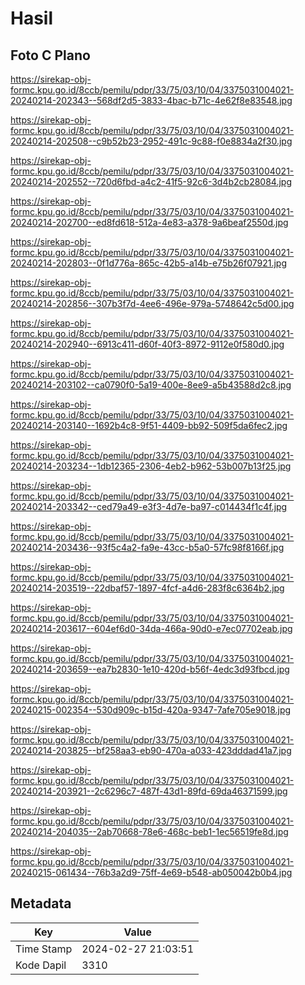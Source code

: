 # Hasil

## Foto C Plano

https://sirekap-obj-formc.kpu.go.id/8ccb/pemilu/pdpr/33/75/03/10/04/3375031004021-20240214-202343--568df2d5-3833-4bac-b71c-4e62f8e83548.jpg

https://sirekap-obj-formc.kpu.go.id/8ccb/pemilu/pdpr/33/75/03/10/04/3375031004021-20240214-202508--c9b52b23-2952-491c-9c88-f0e8834a2f30.jpg

https://sirekap-obj-formc.kpu.go.id/8ccb/pemilu/pdpr/33/75/03/10/04/3375031004021-20240214-202552--720d6fbd-a4c2-41f5-92c6-3d4b2cb28084.jpg

https://sirekap-obj-formc.kpu.go.id/8ccb/pemilu/pdpr/33/75/03/10/04/3375031004021-20240214-202700--ed8fd618-512a-4e83-a378-9a6beaf2550d.jpg

https://sirekap-obj-formc.kpu.go.id/8ccb/pemilu/pdpr/33/75/03/10/04/3375031004021-20240214-202803--0f1d776a-865c-42b5-a14b-e75b26f07921.jpg

https://sirekap-obj-formc.kpu.go.id/8ccb/pemilu/pdpr/33/75/03/10/04/3375031004021-20240214-202856--307b3f7d-4ee6-496e-979a-5748642c5d00.jpg

https://sirekap-obj-formc.kpu.go.id/8ccb/pemilu/pdpr/33/75/03/10/04/3375031004021-20240214-202940--6913c411-d60f-40f3-8972-9112e0f580d0.jpg

https://sirekap-obj-formc.kpu.go.id/8ccb/pemilu/pdpr/33/75/03/10/04/3375031004021-20240214-203102--ca0790f0-5a19-400e-8ee9-a5b43588d2c8.jpg

https://sirekap-obj-formc.kpu.go.id/8ccb/pemilu/pdpr/33/75/03/10/04/3375031004021-20240214-203140--1692b4c8-9f51-4409-bb92-509f5da6fec2.jpg

https://sirekap-obj-formc.kpu.go.id/8ccb/pemilu/pdpr/33/75/03/10/04/3375031004021-20240214-203234--1db12365-2306-4eb2-b962-53b007b13f25.jpg

https://sirekap-obj-formc.kpu.go.id/8ccb/pemilu/pdpr/33/75/03/10/04/3375031004021-20240214-203342--ced79a49-e3f3-4d7e-ba97-c014434f1c4f.jpg

https://sirekap-obj-formc.kpu.go.id/8ccb/pemilu/pdpr/33/75/03/10/04/3375031004021-20240214-203436--93f5c4a2-fa9e-43cc-b5a0-57fc98f8166f.jpg

https://sirekap-obj-formc.kpu.go.id/8ccb/pemilu/pdpr/33/75/03/10/04/3375031004021-20240214-203519--22dbaf57-1897-4fcf-a4d6-283f8c6364b2.jpg

https://sirekap-obj-formc.kpu.go.id/8ccb/pemilu/pdpr/33/75/03/10/04/3375031004021-20240214-203617--604ef6d0-34da-466a-90d0-e7ec07702eab.jpg

https://sirekap-obj-formc.kpu.go.id/8ccb/pemilu/pdpr/33/75/03/10/04/3375031004021-20240214-203659--ea7b2830-1e10-420d-b56f-4edc3d93fbcd.jpg

https://sirekap-obj-formc.kpu.go.id/8ccb/pemilu/pdpr/33/75/03/10/04/3375031004021-20240215-002354--530d909c-b15d-420a-9347-7afe705e9018.jpg

https://sirekap-obj-formc.kpu.go.id/8ccb/pemilu/pdpr/33/75/03/10/04/3375031004021-20240214-203825--bf258aa3-eb90-470a-a033-423dddad41a7.jpg

https://sirekap-obj-formc.kpu.go.id/8ccb/pemilu/pdpr/33/75/03/10/04/3375031004021-20240214-203921--2c6296c7-487f-43d1-89fd-69da46371599.jpg

https://sirekap-obj-formc.kpu.go.id/8ccb/pemilu/pdpr/33/75/03/10/04/3375031004021-20240214-204035--2ab70668-78e6-468c-beb1-1ec56519fe8d.jpg

https://sirekap-obj-formc.kpu.go.id/8ccb/pemilu/pdpr/33/75/03/10/04/3375031004021-20240215-061434--76b3a2d9-75ff-4e69-b548-ab050042b0b4.jpg


## Metadata

| Key        | Value               |
| ---------- | ------------------- |
| Time Stamp | 2024-02-27 21:03:51 |
| Kode Dapil | 3310                |



